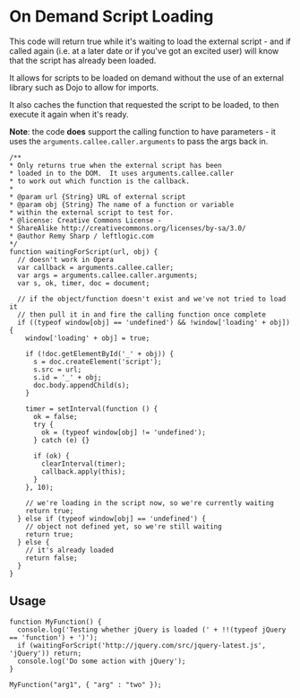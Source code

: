 # On Demand Script Loading

This code will return true while it's waiting to load the external script - and if called again (i.e. at a later date or if you've got an excited user) will know that the script has already been loaded.

It allows for scripts to be loaded on demand without the use of an external library such as Dojo to allow for imports.

It also caches the function that requested the script to be loaded, to then execute it again when it's ready.

**Note**: the code **does** support the calling function to have parameters - it uses the `arguments.callee.caller.arguments` to pass the args back in.

    /**
    * Only returns true when the external script has been
    * loaded in to the DOM.  It uses arguments.callee.caller
    * to work out which function is the callback.
    *
    * @param url {String} URL of external script
    * @param obj {String} The name of a function or variable
    * within the external script to test for.
    * @license: Creative Commons License - 
    * ShareAlike http://creativecommons.org/licenses/by-sa/3.0/
    * @author Remy Sharp / leftlogic.com
    */
    function waitingForScript(url, obj) {
      // doesn't work in Opera
      var callback = arguments.callee.caller;
      var args = arguments.callee.caller.arguments;
      var s, ok, timer, doc = document;
     
      // if the object/function doesn't exist and we've not tried to load it
      // then pull it in and fire the calling function once complete
      if ((typeof window[obj] == 'undefined') && !window['loading' + obj]) {
        window['loading' + obj] = true;
     
        if (!doc.getElementById('_' + obj)) {
          s = doc.createElement('script');
          s.src = url;
          s.id = '_' + obj;
          doc.body.appendChild(s);
        }
     
        timer = setInterval(function () {
          ok = false;
          try { 
            ok = (typeof window[obj] != 'undefined');
          } catch (e) {}
     
          if (ok) {
            clearInterval(timer);
            callback.apply(this);
          }
        }, 10);
     
        // we're loading in the script now, so we're currently waiting
        return true;
      } else if (typeof window[obj] == 'undefined') {
        // object not defined yet, so we're still waiting
        return true;
      } else {
        // it's already loaded
        return false;
      }
    }

## Usage

    function MyFunction() {
      console.log('Testing whether jQuery is loaded (' + !!(typeof jQuery == 'function') + ')');
      if (waitingForScript('http://jquery.com/src/jquery-latest.js', 'jQuery')) return;
      console.log('Do some action with jQuery');
    }

    MyFunction("arg1", { "arg" : "two" });